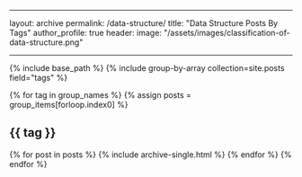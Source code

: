 ___
layout: archive
permalink: /data-structure/
title: "Data Structure Posts By Tags"
author_profile: true
header:
	image: "/assets/images/classification-of-data-structure.png"
___

{% include base_path %}
{% include group-by-array collection=site.posts field="tags" %}

{% for tag in group_names %}
  {% assign posts = group_items[forloop.index0] %}
  <h2 id="{{ tag | slugify }}" class="archive__subtitle">{{ tag }}</h2>
  {% for post in posts %}
    {% include archive-single.html %}
  {% endfor %}
{% endfor %}
